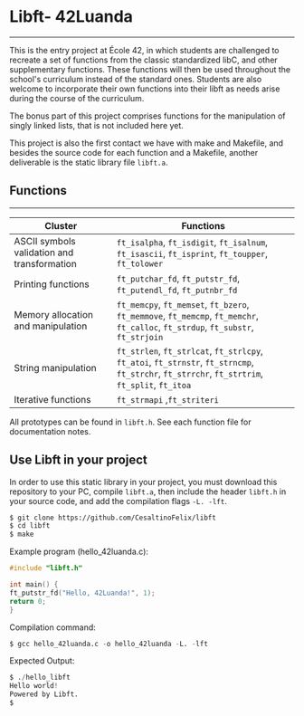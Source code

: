 # Libft- 42Luanda
---

This is the entry project at École 42, in which students are challenged to recreate a set of functions from the classic standardized libC, and other supplementary functions. These functions will then be used throughout the school's curriculum instead of the standard ones. Students are also welcome to incorporate their own functions into their libft as needs arise during the course of the curriculum.

The bonus part of this project comprises functions for the manipulation of singly linked lists, that is not included here yet.

This project is also the first contact we have with make and Makefile, and besides the source code for each function and a Makefile, another deliverable is the static library file `libft.a`.

## Functions
---

| Cluster                                | Functions                                                                                  |
|----------------------------------------|--------------------------------------------------------------------------------------------|
| ASCII symbols validation and transformation | `ft_isalpha`, `ft_isdigit`, `ft_isalnum`, `ft_isascii`, `ft_isprint`, `ft_toupper`, `ft_tolower`|
| Printing functions                     | `ft_putchar_fd`, `ft_putstr_fd`, `ft_putendl_fd`, `ft_putnbr_fd`                            |
| Memory allocation and manipulation     | `ft_memcpy`, `ft_memset`, `ft_bzero`, `ft_memmove`, `ft_memcmp`, `ft_memchr`, `ft_calloc`, `ft_strdup`, `ft_substr`, `ft_strjoin` |
| String manipulation                    | `ft_strlen`, `ft_strlcat`, `ft_strlcpy`, `ft_atoi`, `ft_strnstr`, `ft_strncmp`, `ft_strchr`, `ft_strrchr`, `ft_strtrim`, `ft_split`, `ft_itoa` |
| Iterative functions                    | `ft_strmapi` ,`ft_striteri`                                                             |

All prototypes can be found in `libft.h`. See each function file for documentation notes.

## Use Libft in your project

In order to use this static library in your project, you must download this repository to your PC, compile `libft.a`, then include the header `libft.h` in your source code, and add the compilation flags `-L. -lft`.

```sh
$ git clone https://github.com/CesaltinoFelix/libft
$ cd libft
$ make
```

Example program (hello_42luanda.c):
```c
#include "libft.h"

int main() {
ft_putstr_fd("Hello, 42Luanda!", 1);
return 0;
}
```
Compilation command:
```s
$ gcc hello_42luanda.c -o hello_42luanda -L. -lft
```
Expected Output:
```s
$ ./hello_libft
Hello world!
Powered by Libft.
$
